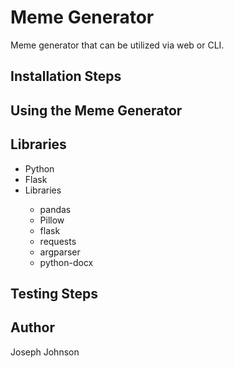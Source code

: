 <h1>Meme Generator</h1>
<p>Meme generator that can be utilized via web or CLI.<p>

<h2>Installation Steps</h2>

<h2>Using the Meme Generator</h2>



<h2>Libraries</h2>
<ul>
  <li>Python</li>
  <li>Flask</li>
  <li>Libraries</li>
    <ul>
      <li>pandas</li>
      <li>Pillow</li>
      <li>flask</li>
      <li>requests</li>
      <li>argparser</li>
      <li>python-docx</li>
    </ul>
</ul>


<h2>Testing Steps</h2>


<h2>Author</h2>
<p>Joseph Johnson</p>
